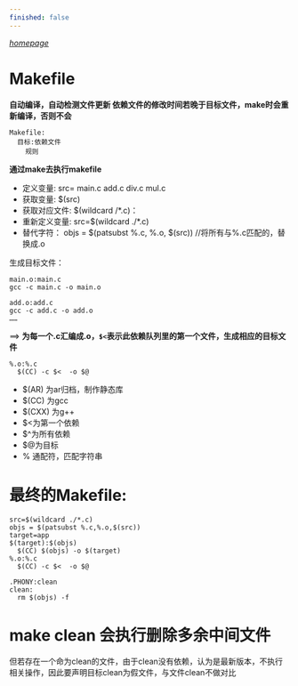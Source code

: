 ```yaml
---
finished: false
---
```


_[homepage](../../index.md)_

# Makefile
**自动编译，自动检测文件更新
依赖文件的修改时间若晚于目标文件，make时会重新编译，否则不会**
```
Makefile:
  目标:依赖文件
    规则
```

**通过make去执行makefile**

- 定义变量:       src= main.c add.c div.c mul.c
- 获取变量:       $(src)
- 获取对应文件:   $(wildcard /*.c)：
- 重新定义变量:   src=$(wildcard ./*.c)
- 替代字符：      objs = $(patsubst %.c, %.o, $(src)) //将所有与%.c匹配的，替换成.o

生成目标文件：
```
main.o:main.c
gcc -c main.c -o main.o

add.o:add.c
gcc -c add.c -o add.o
……
```
==>
**为每一个.c汇编成.o，`$<`表示此依赖队列里的第一个文件，生成相应的目标文件**
```
%.o:%.c
  $(CC) -c $<  -o $@
```

  - $(AR) 为ar归档，制作静态库
  - $(CC) 为gcc
  - $(CXX) 为g++
  - $<为第一个依赖
  - $^为所有依赖
  - $@为目标
  - % 通配符，匹配字符串

# 最终的Makefile:
```
src=$(wildcard ./*.c)
objs = $(patsubst %.c,%.o,$(src))
target=app
$(target):$(objs)
  $(CC) $(objs) -o $(target)
%.o:%.c
  $(CC) -c $<  -o $@

.PHONY:clean
clean:
  rm $(objs) -f
```
#  make clean 会执行删除多余中间文件
但若存在一个命为clean的文件，由于clean没有依赖，认为是最新版本，不执行相关操作，因此要声明目标clean为假文件，与文件clean不做对比

